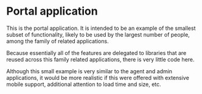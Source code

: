 # Portal application

This is the portal application. It is intended to be an example of the smallest
subset of functionality, likely to be used by the largest number of people,
among the family of related applications.

Because essentially all of the features are delegated to libraries that are reused across this family related applications, there is very little code here.

Although this small example is very similar to the agent and admin applications,
it would be more realistic if this were offered with extensive mobile support,
additional attention to load time and size, etc.
